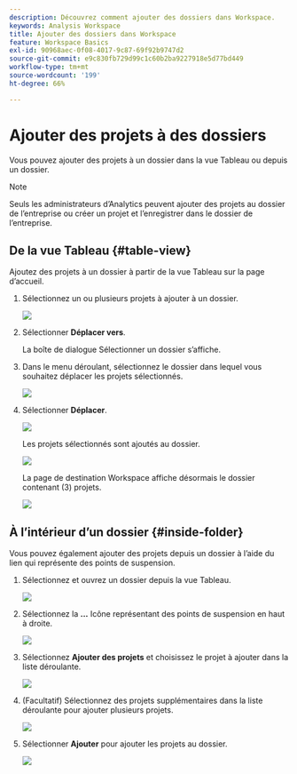 ```yaml
---
description: Découvrez comment ajouter des dossiers dans Workspace.
keywords: Analysis Workspace
title: Ajouter des dossiers dans Workspace
feature: Workspace Basics
exl-id: 90968aec-0f08-4017-9c87-69f92b9747d2
source-git-commit: e9c830fb729d99c1c60b2ba9227918e5d77bd449
workflow-type: tm+mt
source-wordcount: '199'
ht-degree: 66%

---
```


# Ajouter des projets à des dossiers

Vous pouvez ajouter des projets à un dossier dans la vue Tableau ou depuis un dossier.

>[!NOTE]
>
>Seuls les administrateurs d’Analytics peuvent ajouter des projets au dossier de l’entreprise ou créer un projet et l’enregistrer dans le dossier de l’entreprise.

## De la vue Tableau {#table-view}

Ajoutez des projets à un dossier à partir de la vue Tableau sur la page d’accueil.

1. Sélectionnez un ou plusieurs projets à ajouter à un dossier.

   ![](/help/analyze/analysis-workspace/build-workspace-project/assets/move-tv-selected.png)

1. Sélectionner **Déplacer vers**.

   La boîte de dialogue Sélectionner un dossier s’affiche.

1. Dans le menu déroulant, sélectionnez le dossier dans lequel vous souhaitez déplacer les projets sélectionnés.

   ![](/help/analyze/analysis-workspace/build-workspace-project/assets/move-select-folder.png)

1. Sélectionner **Déplacer**.

   ![](/help/analyze/analysis-workspace/build-workspace-project/assets/move-add.png)

   Les projets sélectionnés sont ajoutés au dossier.

   ![](/help/analyze/analysis-workspace/build-workspace-project/assets/move-projects-added.png)

   La page de destination Workspace affiche désormais le dossier contenant (3) projets.

   ![](/help/analyze/analysis-workspace/build-workspace-project/assets/move-folders-updated.png)

## À l’intérieur d’un dossier {#inside-folder}

Vous pouvez également ajouter des projets depuis un dossier à l’aide du lien qui représente des points de suspension.

1. Sélectionnez et ouvrez un dossier depuis la vue Tableau.

   ![](/help/analyze/analysis-workspace/build-workspace-project/assets/move-open-folder.png)

1. Sélectionnez la **...** Icône représentant des points de suspension en haut à droite.

   ![](/help/analyze/analysis-workspace/build-workspace-project/assets/add-projects-elipsis.png)

1. Sélectionnez **Ajouter des projets** et choisissez le projet à ajouter dans la liste déroulante.

   ![](/help/analyze/analysis-workspace/build-workspace-project/assets/select-add-projects.png)


1. (Facultatif) Sélectionnez des projets supplémentaires dans la liste déroulante pour ajouter plusieurs projets.

   ![](/help/analyze/analysis-workspace/build-workspace-project/assets/move-add-multiple-projects.png)

1. Sélectionner **Ajouter** pour ajouter les projets au dossier.

   ![](/help/analyze/analysis-workspace/build-workspace-project/assets/move-added-items.png)
